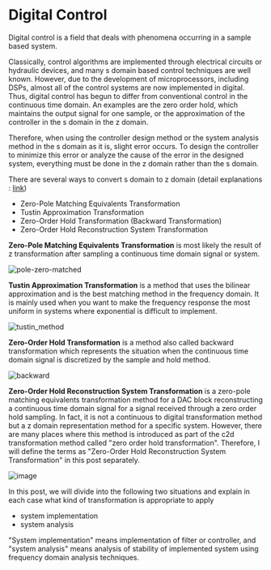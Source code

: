 # Digital Control
Digital control is a field that deals with phenomena occurring in a sample based system.

Classically, control algorithms are implemented through electrical circuits or hydraulic devices, and many s domain based control techniques are well known. However, due to the development of microprocessors, including DSPs, almost all of the control systems are now implemented in digital. Thus, digital control has begun to differ from conventional control in the continuous time domain. An examples are the zero order hold, which maintains the output signal for one sample, or the approximation of the controller in the s domain in the z domain. 

Therefore, when using the controller design method or the system analysis method in the s domain as it is, slight error occurs.
To design the controller to minimize this error or analyze the cause of the error in the designed system, everything must be done in the z domain rather than the s domain. 

There are several ways to convert s domain to z domain (detail explanations :  [link](http://kr.mathworks.com/help/control/ug/continuous-discrete-conversion-methods.html?requestedDomain=www.mathworks.com#bs78nig-8))
- Zero-Pole Matching Equivalents Transformation
- Tustin Approximation Transformation
- Zero-Order Hold Transformation (Backward Transformation)
- Zero-Order Hold  Reconstruction System Transformation

**Zero-Pole Matching Equivalents Transformation** is most likely the result of z transformation after sampling a continuous time domain signal or system.

![pole-zero-matched](https://user-images.githubusercontent.com/12868848/35570748-6e77b8a4-0613-11e8-8b38-a306ea169a16.PNG)

**Tustin Approximation Transformation** is a method that uses the bilinear approximation and is the best matching method in the frequency domain. It is mainly used when you want to make the frequency response the most uniform in systems where exponential is difficult to implement.

![tustin_method](https://user-images.githubusercontent.com/12868848/35570756-75e09b2e-0613-11e8-8a37-fafe452c541a.PNG)

**Zero-Order Hold Transformation** is a method also called backward transformation which represents the situation when the continuous time domain signal is discretized by the sample and hold method.

![backward](https://user-images.githubusercontent.com/12868848/35570779-80cced80-0613-11e8-9e83-426757d43ae0.PNG)

**Zero-Order Hold  Reconstruction System Transformation** is a zero-pole matching equivalents transformation method for a DAC block reconstructing a continuous time domain signal for a signal received through a zero order hold sampling. In fact, it is not a continuous to digital transformation method but a z domain representation method for a specific system. However, there are many places where this method is introduced as part of the c2d transformation method called "zero order hold transformation". Therefore, I will define the terms as "Zero-Order Hold  Reconstruction System Transformation" in this post separately.

![image](https://user-images.githubusercontent.com/12868848/35571319-1a14a90a-0615-11e8-8873-2cbca07a6371.png)

In this post, we will divide into the following two situations and explain in each case what kind of transformation is appropriate to apply
- system implementation
- system analysis

"System implementation" means implementation of filter or controller, and "system analysis" means analysis of stability of implemented system using frequency domain analysis techniques.